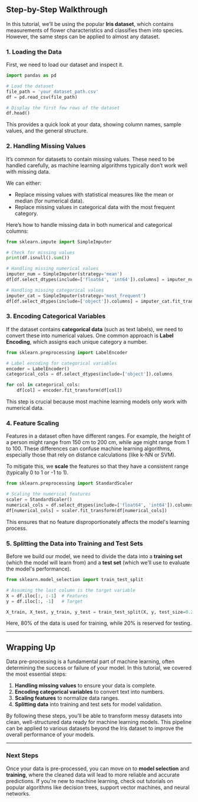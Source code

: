 ## Step-by-Step Walkthrough

In this tutorial, we’ll be using the popular **Iris dataset**, which contains measurements of flower characteristics and classifies them into species. However, the same steps can be applied to almost any dataset.

### 1. Loading the Data

First, we need to load our dataset and inspect it.

```python
import pandas as pd

# Load the dataset
file_path = 'your_dataset_path.csv'
df = pd.read_csv(file_path)

# Display the first few rows of the dataset
df.head()
```

This provides a quick look at your data, showing column names, sample values, and the general structure.

### 2. Handling Missing Values

It’s common for datasets to contain missing values. These need to be handled carefully, as machine learning algorithms typically don’t work well with missing data.

We can either:
- Replace missing values with statistical measures like the mean or median (for numerical data).
- Replace missing values in categorical data with the most frequent category.

Here’s how to handle missing data in both numerical and categorical columns:

```python
from sklearn.impute import SimpleImputer

# Check for missing values
print(df.isnull().sum())

# Handling missing numerical values
imputer_num = SimpleImputer(strategy='mean')
df[df.select_dtypes(include=['float64', 'int64']).columns] = imputer_num.fit_transform(df.select_dtypes(include=['float64', 'int64']))

# Handling missing categorical values
imputer_cat = SimpleImputer(strategy='most_frequent')
df[df.select_dtypes(include=['object']).columns] = imputer_cat.fit_transform(df.select_dtypes(include=['object']))
```

### 3. Encoding Categorical Variables

If the dataset contains **categorical data** (such as text labels), we need to convert these into numerical values. One common approach is **Label Encoding**, which assigns each unique category a number.

```python
from sklearn.preprocessing import LabelEncoder

# Label encoding for categorical variables
encoder = LabelEncoder()
categorical_cols = df.select_dtypes(include=['object']).columns

for col in categorical_cols:
    df[col] = encoder.fit_transform(df[col])
```

This step is crucial because most machine learning models only work with numerical data.

### 4. Feature Scaling

Features in a dataset often have different ranges. For example, the height of a person might range from 150 cm to 200 cm, while age might range from 1 to 100. These differences can confuse machine learning algorithms, especially those that rely on distance calculations (like k-NN or SVM).

To mitigate this, we **scale** the features so that they have a consistent range (typically 0 to 1 or -1 to 1).

```python
from sklearn.preprocessing import StandardScaler

# Scaling the numerical features
scaler = StandardScaler()
numerical_cols = df.select_dtypes(include=['float64', 'int64']).columns
df[numerical_cols] = scaler.fit_transform(df[numerical_cols])
```

This ensures that no feature disproportionately affects the model's learning process.

### 5. Splitting the Data into Training and Test Sets

Before we build our model, we need to divide the data into a **training set** (which the model will learn from) and a **test set** (which we’ll use to evaluate the model's performance).

```python
from sklearn.model_selection import train_test_split

# Assuming the last column is the target variable
X = df.iloc[:, :-1]  # Features
y = df.iloc[:, -1]   # Target

X_train, X_test, y_train, y_test = train_test_split(X, y, test_size=0.2, random_state=42)
```

Here, 80% of the data is used for training, while 20% is reserved for testing.

---

## Wrapping Up

Data pre-processing is a fundamental part of machine learning, often determining the success or failure of your model. In this tutorial, we covered the most essential steps:
1. **Handling missing values** to ensure your data is complete.
2. **Encoding categorical variables** to convert text into numbers.
3. **Scaling features** to normalize data ranges.
4. **Splitting data** into training and test sets for model validation.

By following these steps, you’ll be able to transform messy datasets into clean, well-structured data ready for machine learning models. This pipeline can be applied to various datasets beyond the Iris dataset to improve the overall performance of your models.


--- 

### Next Steps

Once your data is pre-processed, you can move on to **model selection** and **training**, where the cleaned data will lead to more reliable and accurate predictions. If you're new to machine learning, check out tutorials on popular algorithms like decision trees, support vector machines, and neural networks.



